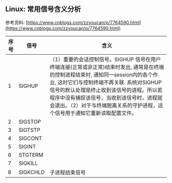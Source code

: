 ## Linux: 常用信号含义分析

参考资料: [https://www.cnblogs.com/zzyoucan/p/7764590.html](https://www.cnblogs.com/zzyoucan/p/7764590.html)

| 序号 | 信号 | 含义 |
| -- | ---- | -- |
| 1 | SIGHUP | （1）重要的会话控制信号。SIGHUP 信号在用户终端连接(正常或非正常)结束时发出, 通常是在终端的控制进程结束时, 通知同一session内的各个作业, 这时它们与控制终端不再关联. 系统对SIGHUP信号的默认处理是终止收到该信号的进程。所以若程序中没有捕捉该信号，当收到该信号时，进程就会退出。（2）对于与终端脱离关系的守护进程，这个信号用于通知它重新读取配置文件。 |
| 2 | SIGSTOP | |
| 3 | SIGTSTP| |
| 4 | SIGCONT |
| 5 | SIGINT | |
| 6 | STGTERM | |
| 7 | SIGKILL | |
| 8 | SIGKCHLD | 子进程结束信号 |
